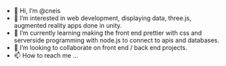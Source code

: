 - 👋 Hi, I’m @cneis
- 👀 I’m interested in web development, displaying data, three.js, augmented reality apps done in unity.
- 🌱 I’m currently learning making the front end prettier with css and serverside programming with node.js to connect to apis and databases.
- 💞️ I’m looking to collaborate on front end / back end projects.
- 📫 How to reach me ...

<!---
cneis/cneis is a ✨ special ✨ repository because its `README.md` (this file) appears on your GitHub profile.
You can click the Preview link to take a look at your changes.
--->
